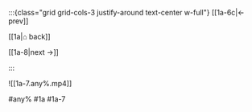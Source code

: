 :::{class="grid grid-cols-3 justify-around text-center w-full"}
[[1a-6c|← prev]]

[[1a|⌂ back]]

[[1a-8|next →]]

:::

![[1a-7.any%.mp4]]

#any% #1a #1a-7